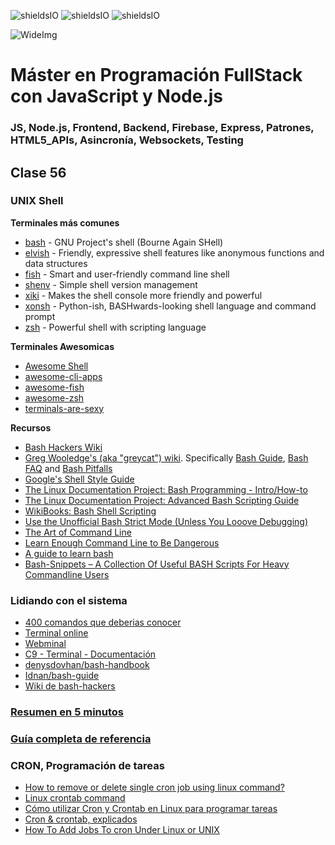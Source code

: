 ![shieldsIO](https://img.shields.io/github/issues/Fictizia/Master-en-programacion-fullstack-con-JavaScript-y-Node.js_ed3.svg)
![shieldsIO](https://img.shields.io/github/forks/Fictizia/Master-en-programacion-fullstack-con-JavaScript-y-Node.js_ed3.svg)
![shieldsIO](https://img.shields.io/github/stars/Fictizia/Master-en-programacion-fullstack-con-JavaScript-y-Node.js_ed3.svg)

![WideImg](http://fictizia.com/img/github/Fictizia-plan-estudios-github.jpg)

# Máster en Programación FullStack con JavaScript y Node.js
### JS, Node.js, Frontend, Backend, Firebase, Express, Patrones, HTML5_APIs, Asincronía, Websockets, Testing

## Clase 56

### UNIX Shell
**Terminales más comunes**

- [bash](https://www.gnu.org/software/bash/) - GNU Project's shell (Bourne Again SHell)
- [elvish](https://elv.sh/) - Friendly, expressive shell features like anonymous functions and data structures
- [fish](https://fishshell.com) - Smart and user-friendly command line shell
- [shenv](https://github.com/shenv/shenv) - Simple shell version management
- [xiki](http://xiki.org) - Makes the shell console more friendly and powerful
- [xonsh](https://xonsh.org) - Python-ish, BASHwards-looking shell language and command prompt
- [zsh](http://www.zsh.org) - Powerful shell with scripting language

**Terminales Awesomicas**
- [Awesome Shell](https://github.com/alebcay/awesome-shell/blob/master/README.md)
- [awesome-cli-apps](https://github.com/agarrharr/awesome-cli-apps)
- [awesome-fish](https://github.com/fisherman/awesome-fish-shell)
- [awesome-zsh](https://github.com/unixorn/awesome-zsh-plugins)
- [terminals-are-sexy](https://github.com/k4m4/terminals-are-sexy)

**Recursos**
- [Bash Hackers Wiki](http://wiki.bash-hackers.org/)
- [Greg Wooledge's (aka "greycat") wiki](http://mywiki.wooledge.org).
  Specifically [Bash Guide](http://mywiki.wooledge.org/BashGuide), [Bash FAQ](http://mywiki.wooledge.org/BashFAQ) and [Bash Pitfalls](http://mywiki.wooledge.org/BashPitfalls)
- [Google's Shell Style Guide](https://google.github.io/styleguide/shell.xml)
- [The Linux Documentation Project: Bash Programming - Intro/How-to](http://tldp.org/HOWTO/Bash-Prog-Intro-HOWTO.html#toc)
- [The Linux Documentation Project: Advanced Bash Scripting Guide](http://www.tldp.org/LDP/abs/html/)
- [WikiBooks: Bash Shell Scripting](https://en.wikibooks.org/wiki/Bash_Shell_Scripting)
- [Use the Unofficial Bash Strict Mode (Unless You Looove Debugging)](http://redsymbol.net/articles/unofficial-bash-strict-mode/)
- [The Art of Command Line](https://github.com/jlevy/the-art-of-command-line)
- [Learn Enough Command Line to Be Dangerous](https://www.learnenough.com/command-line-tutorial)
- [A guide to learn bash](https://github.com/Idnan/bash-guide)
- [Bash-Snippets – A Collection Of Useful BASH Scripts For Heavy Commandline Users](https://www.ostechnix.com/collection-useful-bash-scripts-heavy-commandline-users/)

### Lidiando con el sistema
- [400 comandos que deberias conocer](http://blog.desdelinux.net/mas-de-400-comandos-para-gnulinux-que-deberias-conocer/)
- [Terminal online](http://www.tutorialspoint.com/unix_terminal_online.php)
- [Webminal](http://www.webminal.org/)
- [C9 - Terminal - Documentación](https://docs.c9.io/docs/terminal)
- [denysdovhan/bash-handbook](https://github.com/denysdovhan/bash-handbook)
- [Idnan/bash-guide](https://github.com/Idnan/bash-guide)
- [Wiki de bash-hackers](http://wiki.bash-hackers.org/start)

### [Resumen en 5 minutos](https://learnxinyminutes.com/docs/bash/)

### [Guía completa de referencia](https://devhints.io/bash)


### CRON, Programación de tareas
- [How to remove or delete single cron job using linux command?](https://askubuntu.com/questions/408611/how-to-remove-or-delete-single-cron-job-using-linux-command)
- [Linux crontab command](https://www.computerhope.com/unix/ucrontab.htm)
- [Cómo utilizar Cron y Crontab en Linux para programar tareas](https://www.redeszone.net/2017/01/09/utilizar-cron-crontab-linux-programar-tareas/)
- [Cron & crontab, explicados](https://blog.desdelinux.net/cron-crontab-explicados/)
- [How To Add Jobs To cron Under Linux or UNIX](https://www.cyberciti.biz/faq/how-do-i-add-jobs-to-cron-under-linux-or-unix-oses/)
